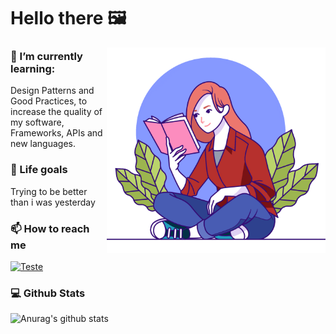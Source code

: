 # Hello there 🖼
<img align="right" src="https://raw.githubusercontent.com/dayanecristine/Aleatoriedades/main/Imagens/yo.png" width="350"/>

### 🌱 I’m currently learning:
Design Patterns and Good Practices, to increase the quality of my software, Frameworks, APIs and new languages.

### 🎯 Life goals
Trying to be better than i was yesterday

 ### 📫 How to reach me
 [
![Teste](https://img.shields.io/badge/Dayane_Cristine_Leite-informational?style=flat&logo=LinkedIn&logoColor=white&color=7209b7)](https://www.linkedin.com/in/dayane-cristine-leite/)

### 💻 Github Stats
![Anurag's github stats](https://github-readme-stats.vercel.app/api?username=dayanecristine&show_icons=true&theme=jolly&include_all_commits=true&count_private=true&locale=pt-br&hide=issues)
